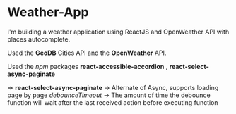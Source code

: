 # Weather-App

I'm building a weather application using ReactJS and OpenWeather API with places autocomplete.

Used the **GeoDB** Cities API and the **OpenWeather** API.

Used the _npm_ packages **react-accessible-accordion** , **react-select-async-paginate**

=> **react-select-async-paginate** -> Alternate of Async, supports loading page by page
_debounceTimeout_ -> The amount of time the debounce function will wait after the last received action before executing function
